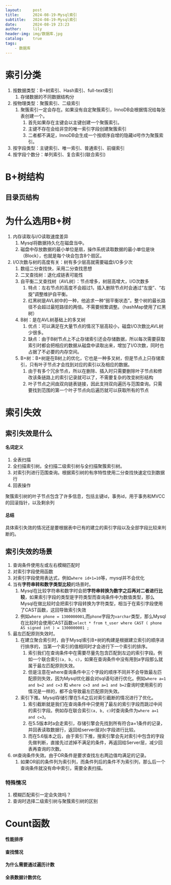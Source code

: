 ```yaml
---
layout:     post
title:      2024-08-19-Mysql索引
subtitle:   2024-08-19-Mysql索引
date:       2024-08-19 23:23
author:     lily
header-img: img/数据库.jpg
catalog:    true
tags:
    - 数据库
---
```


# 索引分类

1. 按数据类型：B+树索引、Hash索引、full-text索引
	1. 存储数据的不同数据结构分
2. 按物理类型：聚簇索引、二级索引
	1. 聚簇索引一定会存在。如果没有自定聚簇索引，InnoDB会根据情况给每张表创建一个。
		1. 首先如果存在主键会以主键创建一个聚簇索引。
		2. 主键不存在会给非空的唯一索引字段创建聚簇索引
		3. 二者都不满足，InnoDB会生成一个按顺序自增的隐藏id号作为聚簇索引。
3. 按字段类型：主键索引、唯一索引、普通索引、前缀索引
4. 按字段个数分：单列索引、复合索引(联合索引)

# B+树结构

## 目录页结构



# 为什么选用B+树

1. 内存读取与I/O读取速度差异
	1. Mysql将数据持久化在磁盘当中。
	2. 磁盘中存放数据的最小单位是扇，操作系统读取数据的最小单位是块（Block），也就是每个块会包含8个扇区。
2. I/O次数与树的高度有关：树有多少层高就需要磁盘I/O多少次
	1. 数组二分查找快，采用二分查找思想
	2. 二叉查找树：退化成链表可能性
	3. 自平衡二叉查找树（AVL树）：节点增多，树层高增大，I/O次数多
		1. 特点：左右节点的高度不会超过1，插入删除节点时会通过“左旋”、“右旋”调整维护自平衡。
		2. 红黑树是AVL树中的一种，他追求一种“弱平衡状态”。整个树的最长路径不会超过最短路径的两倍。不需要频繁调整。（hashMap使用了红黑树）
	4. B树：是在AVL树基础上的多叉树
		1. 优点：可以满足在大量节点的情况下层高较小，磁盘I/O次数比AVL树少很多。
		2. 缺点：由于B树节点上不止存储索引还会存储数据，所以每次需要获取索引时都会把相应的数据从磁盘中读取出来，增加了I/O次数，同时也占据了不必要的内存空间。
	5. B+树：B+树是在B树上的优化，它也是一种多叉树，但是节点上只存储索引，只有叶子节点才会找到对应的索引以及相应的数据。
		1. 由于有多个冗余节点，所以在删除、插入时只需要删除叶子节点和修改该条链路上的索引记录就可以了，不需要复杂的改变树形结构
		2. 叶子节点之间由双向链表链接，因此支持双向遍历与范围查询。只需要找到范围的第一个叶子节点向后遍历就可以获取所有的节点

# 索引失效

## 索引失效是什么

#### 名词定义
1. 全表扫描
2. 全扫描索引树。全扫描二级索引树与全扫描聚簇索引树。
3. 对索引列进行范围查询。根据索引树的有序特性使用二分查找快速定位到数据行
4. 回表操作

聚簇索引树的叶子节点包含了许多信息，包括主键id，事务id，用于事务和MVCC的回滚指针，以及剩余列

#### 总结
具体索引失效的情况还是要根据表中已有的建立的索引字段以及全部字段比较来判断的。
## 索引失效的场景

1. 查询条件使用左或左右模糊匹配时
2. 对索引字段使用函数
3. 对索引字段使用表达式，例如`where id+1=10`等，mysql并不会优化
4. 当有**字符串转和数字类型比较**的场景时。
	1. Mysql在比较字符串和数字时会把**字符串转换为数字之后再对二者进行比较**，如果索引字段的类型是字符类型而查询条件中为数值类型，那么Mysql在做比较时会把索引字段转换为字符类型，相当于在索引字段使用了CAST函数，这回导致索引失效
	2. 例如`where phone = 1300000001`,而`phone`字段为`varchar`类型，那么Mysql在比较时会使用CAST函数`select * from t_user where CAST ( phone AS signed int ) = 1300000001 ;`
5. 最左匹配原则失效时。
	1. 在建立聚合索引时，由于Mysql索引B+树的构建是根据建立索引的顺序进行排序的，当第一个索引的值相同时才会进行下一个索引的排序。
		1. 索引我们在查询条件中在需要尽量先包含匹配到左边的索引字段。例如一个联合索引`(a, b, c)`，如果在查询条件中没有用到a字段那么就属于最左匹配原则失效。
		2. 但是注意在where查询条件中三个字段的顺序不同并不会导致最左匹配原则失效，因为Mysql优化器会对sql语句进行优化。例如`where a=1 and b=2 and c=3` 和 `where c=3 and a=1 and b=2`查询时使用索引的情况是一样的，都不会导致最左匹配原则失效。
	3. 索引下推。Mysql存储引擎在5.6之后对索引截断的情况进行了优化。
		1. 索引截断就是我们在查询条件中只使用了最左的索引字段而跳过中间的索引字段。例如存在联合索引`(a, b, c)`时查询条件为`where a=1 and c=3`。
		2. 在5.5版本时a会走索引，存储引擎会先找到所有符合a=1条件的记录，并回表读取数据行，返回给server层对c字段进行比较。
		3. 而在5.6版本之后，由于索引下推，搜索引擎会先对索引中包含的字段先做判断，直接先过滤掉不满足的条件，再返回给Server层，减少回表再查询的次数。
6. `OR`查询条件失效。由于OR条件是要求查找左右两边值均满足的记录。
	1. 如果OR前的条件列为索引列，而条件列后的条件不为索引列，那么后一个查询条件就没有命中索引，需要全表扫描。


### 特殊情况

1. 模糊匹配索引一定会失效吗？
2. 查询时选择二级索引树与聚簇索引树的区别

# Count函数

#### 性能排序


#### 查找情况

#### 为什么需要通过遍历计数

#### 全表数据计数优化
